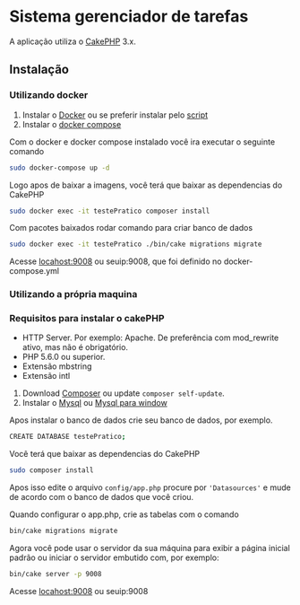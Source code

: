 # Sistema gerenciador de tarefas

A aplicação utiliza o [CakePHP](https://cakephp.org) 3.x.

## Instalação

### Utilizando docker

1. Instalar o [Docker](https://docs.docker.com/install) ou se preferir instalar pelo [script](https://github.com/docker/docker-install)
2. Instalar o [docker compose](https://docs.docker.com/compose/install/)

Com o docker e docker compose instalado você ira executar o seguinte comando
```bash
sudo docker-compose up -d
```
Logo apos de baixar a imagens, você terá que baixar as dependencias do CakePHP
```bash
sudo docker exec -it testePratico composer install
```
Com pacotes baixados rodar comando para criar banco de dados
```bash
sudo docker exec -it testePratico ./bin/cake migrations migrate
```
Acesse [locahost:9008](http://locahost:9008/) ou seuip:9008, que foi definido no docker-compose.yml

### Utilizando a própria maquina
### Requisitos para instalar o cakePHP
- HTTP Server. Por exemplo: Apache. De preferência com mod_rewrite ativo, mas não é obrigatório.
- PHP 5.6.0 ou superior.
- Extensão mbstring
- Extensão intl

1. Download [Composer](https://getcomposer.org/doc/00-intro.md) ou update `composer self-update`.
2. Instalar o [Mysql](https://www.digitalocean.com/community/tutorials/como-instalar-o-mysql-no-ubuntu-18-04-pt) ou [Mysql para window](https://dev.mysql.com/downloads/windows/)

Apos instalar o banco de dados crie seu banco de dados, por exemplo.
```bash
CREATE DATABASE testePratico;
```

Você terá que baixar as dependencias do CakePHP
```bash
sudo composer install
```
Apos isso edite o arquivo `config/app.php` procure por `'Datasources'` e mude de acordo com o banco de dados que você criou.

Quando configurar o app.php, crie as tabelas com o comando
```bash
bin/cake migrations migrate
```

Agora você pode usar o servidor da sua máquina para exibir a página inicial padrão ou iniciar
o servidor embutido com, por exemplo:

```bash
bin/cake server -p 9008
```
Acesse [locahost:9008](http://locahost:9008/) ou seuip:9008
